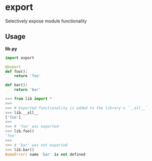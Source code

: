 # export
Selectively expose module functionality

## Usage
**lib.py**
```python
import export

@export
def foo():
    return 'foo'

def bar():
    return 'bar'
```

```python
>>> from lib import *
>>>
>>> # Exported functionality is added to the library's `__all__`
>>> lib.__all__
['foo']
>>>
>>> # 'foo' was exported
>>> lib.foo()
'foo'
>>>
>>> # 'bar' was not exported
>>> lib.bar()
NameError: name 'bar' is not defined
```
